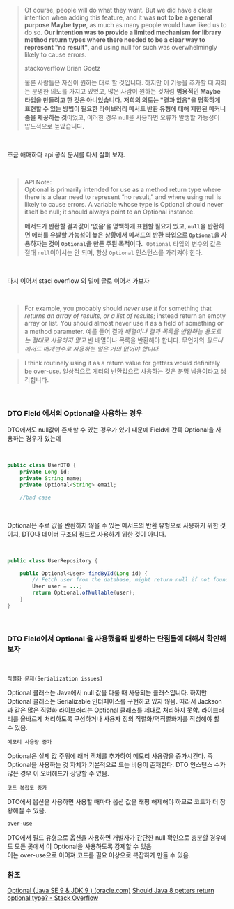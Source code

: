 

>Of course, people will do what they want. But we did have a clear intention when adding this feature, and it was **not to be a general purpose Maybe type**, as much as many people would have liked us to do so. **Our intention was to provide a limited mechanism for library method return types where there needed to be a clear way to represent "no result"**, and using null for such was overwhelmingly likely to cause errors.
>
>stackoverflow Brian Goetz
>
>물론 사람들은 자신이 원하는 대로 할 것입니다. 
>하지만 이 기능을 추가할 때 저희는 분명한 의도를 가지고 있었고, 많은 사람이 원하는 것처럼 **범용적인 Maybe 타입을 만들려고 한 것은 아니었습니다**.
>**저희의 의도는 "결과 없음"을 명확하게 표현할 수 있는 방법이 필요한 라이브러리 메서드 반환 유형에 대해 제한된 메커니즘을 제공하는 것**이었고, 이러한 경우 null을 사용하면 오류가 발생할 가능성이 압도적으로 높았습니다.

<br>

조금 애매하다 api 공식 문서를 다시 살펴 보자.

<br>

>API Note:  
>Optional is primarily intended for use as a method return type where there is a clear need to represent “no result,” and where using null is likely to cause errors. A variable whose type is Optional should never itself be null; it should always point to an Optional instance.
>
>**메서드가 반환할 결과값이 ‘없음’을 명백하게 표현할 필요가 있고, `null`을 반환하면 에러를 유발할 가능성이 높은 상황에서 메서드의 반환 타입으로 `Optional`을 사용하자는 것이 `Optional`을 만든 주된 목적이다.** 
>`Optional` 타입의 변수의 값은 절대 `null`이어서는 안 되며, 항상 `Optional` 인스턴스를 가리켜야 한다.

<br>

다시 이어서 staci overflow 의 밑에 글로 이어서 가보자

<br>

>For example, you probably should *never use it* for something that *returns an array of results, or a list of results*;  instead return an empty array or list. 
>You should almost never use it as a field of something or a method parameter.
>예를 들어 결과 *배열이나 결과 목록을 반환하는 용도로는 절대로 사용하지 말고* 빈 배열이나 목록을 반환해야 합니다. 
>무언가의 *필드나 메서드 매개변수로 사용하는 일은 거의 없어야 합니다.*


>I think routinely using it as a return value for getters would definitely be over-use.
>일상적으로 게터의 반환값으로 사용하는 것은 분명 남용이라고 생각합니다.

<br>

### DTO Field 에서의 Optional을 사용하는 경우

DTO에서도 null값이 존재할 수 있는 경우가 있기 때문에 Field에 간혹 Optional을 사용하는 경우가 있는데  

<br>

```java
public class UserDTO {
    private Long id;
    private String name;
    private Optional<String> email;

    //bad case

```

<br>

Optional은 주로 값을 반환하지 않을 수 있는 메서드의 반환 유형으로 사용하기 위한 것이지, DTO나 데이터 구조의 필드로 사용하기 위한 것이 아니다.

<br>

```java
public class UserRepository {

    public Optional<User> findById(Long id) {
        // Fetch user from the database, might return null if not found
        User user = ...;
        return Optional.ofNullable(user);
    }
}

```

<br>

### DTO Field에서 Optional 을 사용했을때 발생하는 단점들에 대해서 확인해보자

<br>

`직렬화 문제(Serialization issues)`

Optional 클래스는 Java에서 null 값을 다룰 때 사용되는 클래스입니다. 하지만 Optional 클래스는 Serializable 인터페이스를 구현하고 있지 않음.
따라서 Jackson과 같은 많은 직렬화 라이브러리는 Optional 클래스를 제대로 처리하지 못함.
라이브러리를 올바르게 처리하도록 구성하거나 사용자 정의 직렬화/역직렬화기를 작성해야 할 수 있음.

`메모리 사용량 증가`

Optional은 실제 값 주위에 래퍼 객체를 추가하여 메모리 사용량을 증가시킨다.
즉 Optional을 사용하는 것 자체가 기본적으로 드는 비용이 존재한다.
DTO 인스턴스 수가 많은 경우 이 오버헤드가 상당할 수 있음.

`코드 복잡도 증가`

DTO에서 옵션을 사용하면 사용할 때마다 옵션 값을 래핑 해제해야 하므로 코드가 더 장황해질 수 있음.

`over-use`

DTO에서 필드 유형으로 옵션을 사용하면 개발자가 간단한 null 확인으로 충분할 경우에도 모든 곳에서 이 Optional을 사용하도록 강제할 수 있음 \
이는 over-use으로 이어져 코드를 필요 이상으로 복잡하게 만들 수 있음.


### 참조
[Optional (Java SE 9 & JDK 9 ) (oracle.com)](https://docs.oracle.com/javase/9/docs/api/java/util/Optional.html)
[Should Java 8 getters return optional type? - Stack Overflow](https://stackoverflow.com/questions/26327957/should-java-8-getters-return-optional-type/26328555#26328555)
